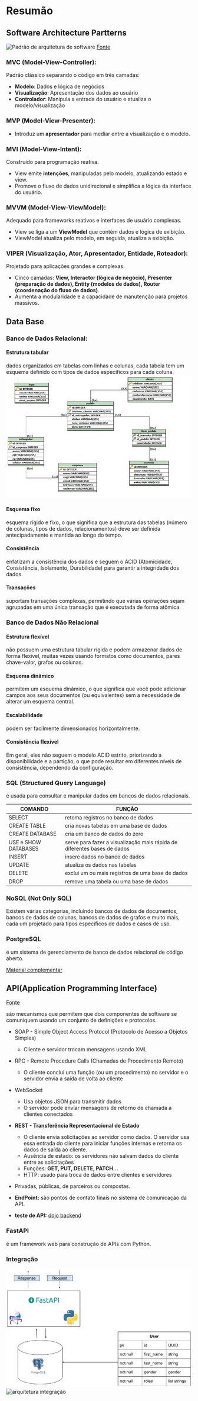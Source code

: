 # Resumão

## Software Architecture Partterns
![Padrão de arquitetura de software](/imagens/padrão%20de%20arquitetura%20de%20software.gif)
[Fonte](https://www.linkedin.com/posts/brijpandeyji_%3F%3F%3F%3F%3F%3F%3F%3F-%3F%3F%3F%3F%3F%3F%3F%3F%3F%3F%3F%3F-activity-7139576994286952448-kYXD?utm_source=share&utm_medium=member_desktop)

### MVC (Model-View-Controller):
Padrão clássico separando o código em três camadas:
 - **Modelo**: Dados e lógica de negócios
 - **Visualização**: Apresentação dos dados ao usuário
 - **Controlador**: Manipula a entrada do usuário e atualiza o modelo/visualização

### MVP (Model-View-Presenter):

- Introduz um **apresentador** para mediar entre a visualização e o modelo.

### MVI (Model-View-Intent):

Construído para programação reativa.
- View emite **intenções**, manipuladas pelo modelo, atualizando estado e view.
- Promove o fluxo de dados unidirecional e simplifica a lógica da interface do usuário.

### MVVM (Model-View-ViewModel):

Adequado para frameworks reativos e interfaces de usuário complexas.
- View se liga a um **ViewModel** que contém dados e lógica de exibição.
- ViewModel atualiza pelo modelo, em seguida, atualiza a exibição.

### VIPER (Visualização, Ator, Apresentador, Entidade, Roteador):

Projetado para aplicações grandes e complexas.
- Cinco camadas: **View, Interactor (lógica de negócio), Presenter (preparação de dados), Entity (modelos de dados), Router (coordenação do fluxo de dados)**.
- Aumenta a modularidade e a capacidade de manutenção para projetos massivos.

## Data Base

### Banco de Dados Relacional:

#### Estrutura tabular
dados organizados em tabelas com linhas e colunas, cada tabela tem um esquema definido com tipos de dados específicos para cada coluna.
![Estrutura Banco Relacional](/imagens/estrutura%20banco%20relacional.png)

#### Esquema fixo
esquema rígido e fixo, o que significa que a estrutura das tabelas (número de colunas, tipos de dados, relacionamentos) deve ser definida antecipadamente e mantida ao longo do tempo.

#### Consistência
enfatizam a consistência dos dados e seguem o ACID (Atomicidade, Consistência, Isolamento, Durabilidade) para garantir a integridade dos dados.

#### Transações
suportam transações complexas, permitindo que várias operações sejam agrupadas em uma única transação que é executada de forma atômica.

### Banco de Dados Não Relacional

#### Estrutura flexível
não possuem uma estrutura tabular rígida e podem armazenar dados de forma flexível, muitas vezes usando formatos como documentos, pares chave-valor, grafos ou colunas.

#### Esquema dinâmico
permitem um esquema dinâmico, o que significa que você pode adicionar campos aos seus documentos (ou equivalentes) sem a necessidade de alterar um esquema central.

#### Escalabilidade
podem ser facilmente dimensionados horizontalmente.

#### Consistência flexível
Em geral, eles não seguem o modelo ACID estrito, priorizando a disponibilidade e a partição, o que pode resultar em diferentes níveis de consistência, dependendo da configuração.

### SQL (Structured Query Language)
é usada para consultar e manipular dados em bancos de dados relacionais. 

|COMANDO| FUNÇÃO|
|---|---|
|SELECT| retoma registros no banco de dados|
|CREATE TABLE|cria novas tabelas em uma base de dados|
|CREATE DATABASE|cria um banco de dados do zero|
|USE e SHOW DATABASES|serve para fazer a visualização mais rápida de diferentes bases de dados|
|INSERT|insere dados no banco de dados|
|UPDATE|atualiza os dados nas tabelas|
|DELETE|exclui um ou mais registros de uma base de dados|
|DROP|remove uma tabela ou uma base de dados|

### NoSQL (Not Only SQL)
Existem várias categorias, incluindo bancos de dados de documentos, bancos de dados de colunas, bancos de dados de grafos e muito mais, cada um projetado para tipos específicos de dados e casos de uso.

### PostgreSQL
é um sistema de gerenciamento de banco de dados relacional de código aberto.

[Material complementar](https://rockcontent.com/br/blog/postgresql/)

## API(Application Programming Interface) 
[Fonte](https://aws.amazon.com/pt/what-is/api/#:~:text=API%20significa%20Application%20Programming%20Interface,de%20serviço%20entre%20duas%20aplicações.)

são mecanismos que permitem que dois componentes de software se comuniquem usando um conjunto de definições e protocolos. 

- SOAP - Simple Object Access Protocol (Protocolo de Acesso a Objetos Simples)
    - Cliente e servidor trocam mensagens usando XML
- RPC - Remote Procedure Calls (Chamadas de Procedimento Remoto)
    - O cliente conclui uma função (ou um procedimento) no servidor e o servidor envia a saída de volta ao cliente
- WebSocket 
    - Usa objetos JSON para transmitir dados
    - O servidor pode enviar mensagens de retorno de chamada a clientes conectados
- **REST - Transferência Representacional de Estado**
    - O cliente envia solicitações ao servidor como dados. O servidor usa essa entrada do cliente para iniciar funções internas e retorna os dados de saída ao cliente.
    - Ausência de estado: os servidores não salvam dados do cliente entre as solicitações
    - Funções: **GET, PUT, DELETE, PATCH...** 
    - HTTP: usado para troca de dados entre clientes e servidores 

- Privadas, públicas, de parceiros ou compostas.

- **EndPoint:** são pontos de contato finais no sistema de comunicação da API.

- **teste de API:** [dojo backend](https://www.youtube.com/watch?v=6Emem3E0qqo)

### FastAPI
é um framework web para construção de APIs com Python.

### Integração
![exemplo de integração](/imagens/exemplo%20integração.png)
![arquitetura integração](/imagens/arquitetura%20integração.png)
